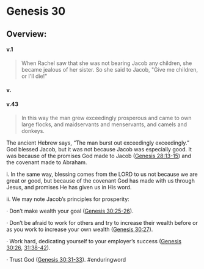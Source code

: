 # Genesis 30

## Overview:



#### v.1
>When Rachel saw that she was not bearing Jacob any children, she became jealous of her sister. So she said to Jacob, "Give me children, or I'll die!"

#### v.
>

#### v.43
>In this way the man grew exceedingly prosperous and came to own large flocks, and maidservants and menservants, and camels and donkeys.

The ancient Hebrew says, “The man burst out exceedingly exceedingly.” God blessed Jacob, but it was not because Jacob was especially good. It was because of the promises God made to Jacob ([Genesis 28:13-15](https://www.blueletterbible.org/search/preSearch.cfm?Criteria=Genesis+28.13-15&t=NKJV)) and the covenant made to Abraham.

i. In the same way, blessing comes from the LORD to us not because we are great or good, but because of the covenant God has made with us through Jesus, and promises He has given us in His word.

ii. We may note Jacob’s principles for prosperity:

· Don’t make wealth your goal ([Genesis 30:25-26](https://www.blueletterbible.org/search/preSearch.cfm?Criteria=Genesis+30.25-26&t=NKJV)).

· Don’t be afraid to work for others and try to increase their wealth before or as you work to increase your own wealth ([Genesis 30:27](https://www.blueletterbible.org/search/preSearch.cfm?Criteria=Genesis+30.27&t=NKJV)).

· Work hard, dedicating yourself to your employer’s success ([Genesis 30:26](https://www.blueletterbible.org/search/preSearch.cfm?Criteria=Genesis+30.26&t=NKJV), [31:38-42](https://www.blueletterbible.org/search/preSearch.cfm?Criteria=Genesis+31.38-42&t=NKJV)).

· Trust God ([Genesis 30:31-33](https://www.blueletterbible.org/search/preSearch.cfm?Criteria=Genesis+30.31-33&t=NKJV)).
#enduringword 



